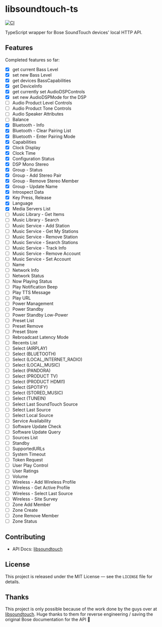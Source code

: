 
# libsoundtouch-ts

[![CI](https://github.com/oleggtro/libsoundtouch-ts/actions/workflows/ci.yml/badge.svg)](https://github.com/oleggtro/libsoundtouch-ts/actions/workflows/ci.yml)

TypeScript wrapper for Bose SoundTouch devices' local HTTP API.

## Features
Completed features so far:
- [x] get current Bass Level 
- [x] set new Bass Level 
- [x] get devices BassCapabilities
- [x] get DeviceInfo
- [x] get currently set AudioDSPControls
- [x] set new AudioDSPMode for the DSP
- [ ] Audio Product Level Controls 
- [ ] Audio Product Tone Controls
- [ ] Audio Speaker Attributes
- [ ] Balance
- [x] Bluetooth - Info
- [x] Bluetooth - Clear Pairing List
- [x] Bluetooth - Enter Pairing Mode
- [x] Capabilities
- [x] Clock Display
- [x] Clock Time
- [x] Configuration Status
- [x] DSP Mono Stereo
- [x] Group - Status
- [x] Group - Add Stereo Pair
- [x] Group - Remove Stereo Member
- [x] Group - Update Name
- [x] Introspect Data
- [x] Key Press, Release
- [x] Language
- [x] Media Servers List
- [ ] Music Library - Get Items
- [ ] Music Library - Search
- [ ] Music Service - Add Station
- [ ] Music Service - Get My Stations
- [ ] Music Service - Remove Station
- [ ] Music Service - Search Stations
- [ ] Music Service - Track Info
- [ ] Music Service - Remove Account
- [ ] Music Service - Set Account
- [ ] Name
- [ ] Network Info
- [ ] Network Status
- [ ] Now Playing Status
- [ ] Play Notification Beep
- [ ] Play TTS Message
- [ ] Play URL
- [ ] Power Management
- [ ] Power Standby
- [ ] Power Standby Low-Power
- [ ] Preset List
- [ ] Preset Remove
- [ ] Preset Store
- [ ] Rebroadcast Latency Mode
- [ ] Recents List
- [ ] Select (AIRPLAY)
- [ ] Select (BLUETOOTH)
- [ ] Select (LOCAL_INTERNET_RADIO)
- [ ] Select (LOCAL_MUSIC)
- [ ] Select (PANDORA)
- [ ] Select (PRODUCT TV)
- [ ] Select (PRODUCT HDMI1)
- [ ] Select (SPOTIFY)
- [ ] Select (STORED_MUSIC)
- [ ] Select (TUNEIN)
- [ ] Select Last SoundTouch Source
- [ ] Select Last Source
- [ ] Select Local Source
- [ ] Service Availability
- [ ] Software Update Check
- [ ] Software Update Query
- [ ] Sources List
- [ ] Standby
- [ ] SupportedURLs
- [ ] System Timeout
- [ ] Token Request
- [ ] User Play Control
- [ ] User Ratings
- [ ] Volume
- [ ] Wireless - Add Wireless Profile
- [ ] Wireless - Get Active Profile
- [ ] Wireless - Select Last Source
- [ ] Wireless - Site Survey
- [ ] Zone Add Member
- [ ] Zone Create
- [ ] Zone Remove Member
- [ ] Zone Status

## Contributing
 - API Docs: [libsoundtouch](https://github.com/CharlesBlonde/libsoundtouch/blob/master/docs/index.rst)

## License

This project is released under the MIT License — see the `LICENSE` file for details.

## Thanks
This project is only possible because of the work done by the guys over at [libsoundtouch](https://github.com/CharlesBlonde/libsoundtouch).
Huge thanks to them for reverse engineering / saving the original Bose documentation for the API 🙏


